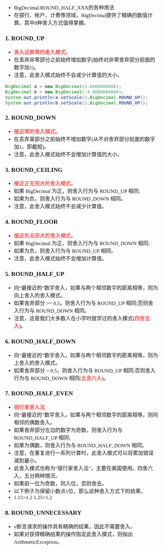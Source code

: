<span  style="font-family: Simsun,serif; font-size: 17px; ">

- BigDecimal.ROUND\_HALF_XXX的各种用法
- 在银行、帐户、计费等领域，BigDecimal提供了精确的数值计算。其中8种舍入方式值得掌握。

### 1. ROUND_UP

- <font color="Red">舍入远离零的舍入模式。</font>
- 在丢弃非零部分之前始终增加数字(始终对非零舍弃部分前面的数字加1)。
- 注意，此舍入模式始终不会减少计算值的大小。

~~~ java
BigDecimal a = new BigDecimal(3.6666666666);
BigDecimal b = new BigDecimal(-3.6666666666);
System.out.println(a.setScale(2,BigDecimal.ROUND_UP));
System.out.println(b.setScale(2,BigDecimal.ROUND_UP));
~~~

### 2. ROUND_DOWN

- <font color="Red">接近零的舍入模式。</font>
- 在丢弃某部分之前始终不增加数字(从不对舍弃部分前面的数字加1，即截短)。
- 注意，此舍入模式始终不会增加计算值的大小。

### 3. ROUND_CEILING

- <font color="Red">接近正无穷大的舍入模式。</font>
- 如果 BigDecimal 为正，则舍入行为与 ROUND_UP 相同;
- 如果为负，则舍入行为与 ROUND_DOWN 相同。
- 注意，此舍入模式始终不会减少计算值。

### 4. ROUND_FLOOR

- <font color="Red">接近负无穷大的舍入模式。</font>
- 如果 BigDecimal 为正，则舍入行为与 ROUND_DOWN 相同;
- 如果为负，则舍入行为与 ROUND_UP 相同。
- 注意，此舍入模式始终不会增加计算值。

### 5. ROUND\_HALF_UP

- 向“最接近的”数字舍入，如果与两个相邻数字的距离相等，则为向上舍入的舍入模式。
- 如果舍弃部分 >= 0.5，则舍入行为与 ROUND\_UP 相同;否则舍入行为与 ROUND_DOWN 相同。
- 注意，这是我们大多数人在小学时就学过的舍入模式(<font color="Red">四舍五入</font>)。

### 6. ROUND\_HALF\_DOWN

- 向“最接近的”数字舍入，如果与两个相邻数字的距离相等，则为上舍入的舍入模式。
- 如果舍弃部分 > 0.5，则舍入行为与 ROUND\_UP 相同;否则舍入行为与 ROUND\_DOWN 相同(<font color="Red">五舍六入</font>)。

### 7. ROUND\_HALF_EVEN

- <font color="Red">银行家舍入法</font>
- 向“最接近的”数字舍入，如果与两个相邻数字的距离相等，则向相邻的偶数舍入。
- 如果舍弃部分左边的数字为奇数，则舍入行为与 ROUND\_HALF_UP 相同;
- 如果为偶数，则舍入行为与 ROUND\_HALF_DOWN 相同。
- 注意，在重复进行一系列计算时，此舍入模式可以将累加错误减到最小。
- 此舍入模式也称为“银行家舍入法”，主要在美国使用。四舍六入，五分两种情况。
- 如果前一位为奇数，则入位，否则舍去。
- 以下例子为保留小数点1位，那么这种舍入方式下的结果。
- 1.15>1.2 1.25>1.2

### 8. ROUND_UNNECESSARY

- v断言请求的操作具有精确的结果，因此不需要舍入。
- 如果对获得精确结果的操作指定此舍入模式，则抛出ArithmeticException。

</span>